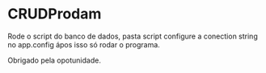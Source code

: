 # CRUDProdam
Rode o script do banco de dados, pasta script
configure a conection string no app.config 
ápos isso só rodar o programa. 

Obrigado pela opotunidade.   
